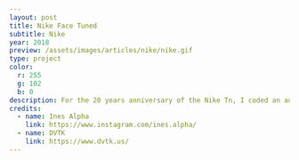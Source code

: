 ```yaml
---
layout: post
title: Nike Face Tuned
subtitle: Nike
year: 2018
preview: /assets/images/articles/nike/nike.gif
type: project
color:
  r: 255
  g: 102
  b: 0
description: For the 20 years anniversary of the Nike Tn, I coded an augmented reality iPad app using Face ID. We teamed up with the studio DVTK and the 3D artist Ines Alpha to make it happen. Guests at the event could record small videos and send them by mail from the app. It was made with Unity.
credits:
  - name: Ines Alpha
    link: https://www.instagram.com/ines.alpha/
  - name: DVTK
    link: https://www.dvtk.us/
---
```

